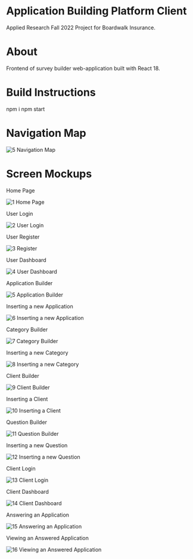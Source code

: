 # Application Building Platform Client

Applied Research Fall 2022 Project for Boardwalk Insurance.

# About

Frontend of survey builder web-application built with React 18.

# Build Instructions


npm i
npm start


# Navigation Map

![5  Navigation Map](https://user-images.githubusercontent.com/62397382/211151954-ede8dc93-57b4-4853-9c9a-6506973b5811.jpg)


# Screen Mockups

Home Page

![1 Home Page](https://user-images.githubusercontent.com/62397382/211152013-1214661a-ca80-4541-9100-29b231f632d6.png)

User Login

![2 User Login](https://user-images.githubusercontent.com/62397382/210772695-25ceba75-21c3-4c09-a19b-9a0d524e91a6.png)

User Register

![3 Register](https://user-images.githubusercontent.com/62397382/211079619-cdf66887-a951-4353-ad78-780e1639dfb6.png)

User Dashboard

![4 User Dashboard](https://user-images.githubusercontent.com/62397382/210772927-e9ef88ea-0599-4511-bec2-210b993cd83b.png)

Application Builder

![5 Application Builder](https://user-images.githubusercontent.com/62397382/210772997-a4fbcc93-4cb9-49e2-9795-fd61753e41d9.png)

Inserting a new Application

![6 Inserting a new Application](https://user-images.githubusercontent.com/62397382/210773036-33fd15dd-44d3-449f-9637-558c0444c6a4.png)

Category Builder

![7 Category Builder](https://user-images.githubusercontent.com/62397382/210773331-b11e9f20-7256-4562-8535-657a51567cc6.png)

Inserting a new Category

![8 Inserting a new Category](https://user-images.githubusercontent.com/62397382/210773616-8e2b9b7d-7a95-4509-8503-dec3f55be030.png)

Client Builder

![9 Client Builder](https://user-images.githubusercontent.com/62397382/211169440-a34dbbeb-b38c-448c-94d5-35b9692884af.png)

Inserting a Client

![10 Inserting a Client](https://user-images.githubusercontent.com/62397382/210774418-584ce177-0501-4fca-a7be-1193bbbf8ad8.png)

Question Builder

![11 Question Builder](https://user-images.githubusercontent.com/62397382/210775095-97ccf770-37a3-452b-b065-73acfa1bede1.png)

Inserting a new Question

![12 Inserting a new Question](https://user-images.githubusercontent.com/62397382/210775084-6f841637-5236-41b2-8b8d-e226fdf433fd.png)

Client Login

![13 Client Login](https://user-images.githubusercontent.com/62397382/210777672-7a1e2fcf-8f5a-4835-b6d5-8c1a5cec073b.png)

Client Dashboard

![14 Client Dashboard](https://user-images.githubusercontent.com/62397382/210777658-b400ad95-fe78-4d49-82dd-e67402cffaba.png)

Answering an Application

![15 Answering an Application](https://user-images.githubusercontent.com/62397382/210778513-6d722d25-d348-4957-a17f-531a452f9e3e.png)

Viewing an Answered Application

![16 Viewing an Answered Application](https://user-images.githubusercontent.com/62397382/211103056-d0f4b751-ac8c-46a0-acd4-4d08e58a3faf.png)
